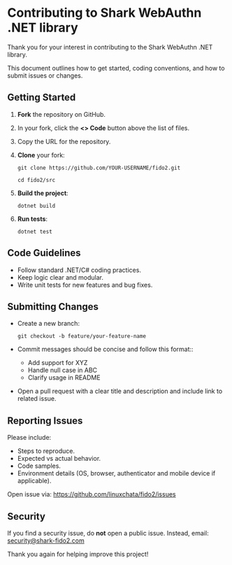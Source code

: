 # Contributing to Shark WebAuthn .NET library
Thank you for your interest in contributing to the Shark WebAuthn .NET library.

This document outlines how to get started, coding conventions, and how to submit issues or changes.

## Getting Started
1. **Fork** the repository on GitHub.
2. In your fork, click the **<> Code** button above the list of files.
3. Copy the URL for the repository.
4. **Clone** your fork:

   `git clone https://github.com/YOUR-USERNAME/fido2.git`

   `cd fido2/src`

5. **Build the project**:

   `dotnet build`

6. **Run tests**:

   `dotnet test`

## Code Guidelines
- Follow standard .NET/C# coding practices.
- Keep logic clear and modular.
- Write unit tests for new features and bug fixes.

## Submitting Changes
- Create a new branch:

   `git checkout -b feature/your-feature-name`

- Commit messages should be concise and follow this format::
  - Add support for XYZ
  - Handle null case in ABC
  - Clarify usage in README
- Open a pull request with a clear title and description and include link to related issue.

## Reporting Issues
Please include:
- Steps to reproduce.
- Expected vs actual behavior.
- Code samples.
- Environment details (OS, browser, authenticator and mobile device if applicable).

Open issue via: https://github.com/linuxchata/fido2/issues

## Security
If you find a security issue, do **not** open a public issue. Instead, email: [security@shark-fido2.com](mailto:security@shark-fido2.com)

Thank you again for helping improve this project!
